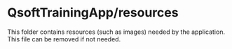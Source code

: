 # QsoftTrainingApp/resources

This folder contains resources (such as images) needed by the application. This file can
be removed if not needed.
